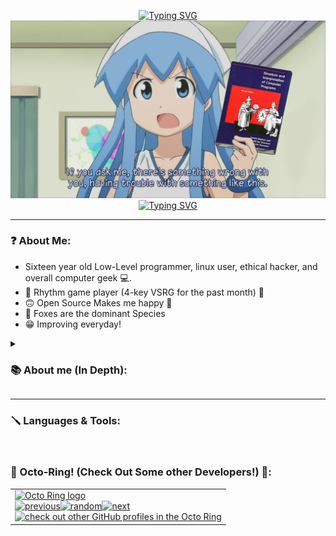 <p align="center">
	<a href="https://git.io/typing-svg"><img src="https://readme-typing-svg.herokuapp.com?font=Fira+Code&duration=3950&pause=1250&center=true&width=500&lines=%F0%9F%92%99+Cam1227x+%F0%9F%92%99" alt="Typing SVG" /></a>
	<img alt="" src="./imgs/Something_Wrong.jpg">
	<a href="https://git.io/typing-svg"><img src="https://readme-typing-svg.herokuapp.com?font=Fira+Code&duration=3950&pause=1250&center=true&width=500&lines=Progamming+%3C3" alt="Typing SVG" /></a>
</p>
	
---

### ❓ About Me:
* Sixteen year old Low-Level programmer, linux user, ethical hacker, and overall computer geek 💻.
* 🎵 Rhythm game player (4-key VSRG for the past month) 🎵
* 🙃 Open Source Makes me happy 🐧
* 🦊 Foxes are the dominant Species
* 😁 Improving everyday!

<details>
 <summary><h3>📚 About me (In Depth):</h3></summary>
I'm a sixteen year old Low-Level programmer, linux user, ethical hacker, and overall computer geek 💻. The first time I programmed was when I was 12. I got into
programming because all I always wanted to be able to (as nerdy as it sounds...) create operating system, program applications, and create game hacks! I had a really
weird experience with programming in the beginning, which ended up with me quiting, and I switched to study ⚡ electrical engineering ⚡ instead. Which, was difficult but
very enjoyable! But I still knew that I wanted to be able to program amazing things, so I endedup comming back to programming, and started learning C & C++. As of
recently, I Really enjoy learning about systems-level programming, and am currently learning kernel development. I plan to continue learning C, C++ and Assembly, as well
as learn languages like Rust, Zig, and typescript in the future. I also really enjoy participating in online cyber-security competitions, as well as game jams 👾. 
Thanks for checking my page out =)!
</details>

---

### 🪛 Languages & Tools:
<br />

### 🐙 Octo-Ring! (Check Out Some other Developers!) 🐙:
<table><tbody><tr><td><a href="https://octo-ring.com/"><img src="https://octo-ring.com/static/img/widget/top.png" width="99%" alt="Octo Ring logo" align="top"></a><br><a href="https://octo-ring.com/p/cam1227x/prev"><img src="https://octo-ring.com/static/img/widget/prev.png" width="33%" alt="previous" align="top" title="previous profile"></a><a href="https://octo-ring.com/p/cam1227x/random"><img src="https://octo-ring.com/static/img/widget/random.png" width="33%" alt="random" align="top" title="random profile"></a><a href="https://octo-ring.com/p/cam1227x/next"><img src="https://octo-ring.com/static/img/widget/next.png" width="33%" alt="next" align="top" title="next profile"></a><br><a href="https://octo-ring.com/"><img src="https://octo-ring.com/static/img/widget/bottom.png" width="99%" alt="check out other GitHub profiles in the Octo Ring" align="top"></a></td></tr></tbody></table>

